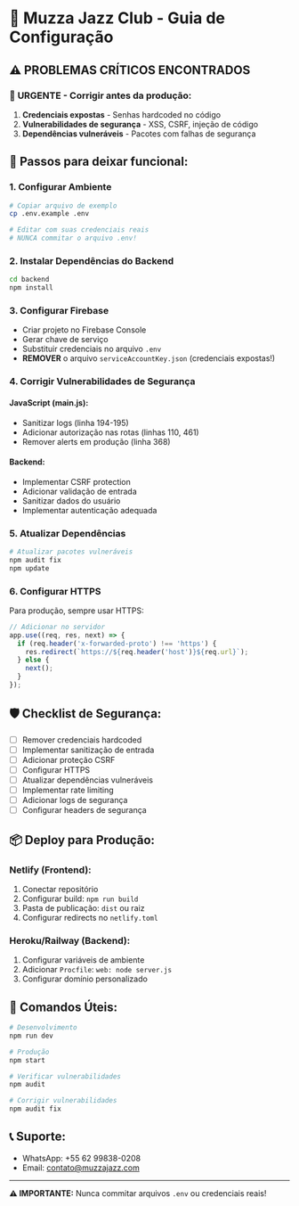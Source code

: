 # 🎷 Muzza Jazz Club - Guia de Configuração

## ⚠️ PROBLEMAS CRÍTICOS ENCONTRADOS

### 🔴 **URGENTE - Corrigir antes da produção:**

1. **Credenciais expostas** - Senhas hardcoded no código
2. **Vulnerabilidades de segurança** - XSS, CSRF, injeção de código
3. **Dependências vulneráveis** - Pacotes com falhas de segurança

## 🚀 **Passos para deixar funcional:**

### 1. **Configurar Ambiente**
```bash
# Copiar arquivo de exemplo
cp .env.example .env

# Editar com suas credenciais reais
# NUNCA commitar o arquivo .env!
```

### 2. **Instalar Dependências do Backend**
```bash
cd backend
npm install
```

### 3. **Configurar Firebase**
- Criar projeto no Firebase Console
- Gerar chave de serviço
- Substituir credenciais no arquivo `.env`
- **REMOVER** o arquivo `serviceAccountKey.json` (credenciais expostas!)

### 4. **Corrigir Vulnerabilidades de Segurança**

#### **JavaScript (main.js):**
- Sanitizar logs (linha 194-195)
- Adicionar autorização nas rotas (linhas 110, 461)
- Remover alerts em produção (linha 368)

#### **Backend:**
- Implementar CSRF protection
- Adicionar validação de entrada
- Sanitizar dados do usuário
- Implementar autenticação adequada

### 5. **Atualizar Dependências**
```bash
# Atualizar pacotes vulneráveis
npm audit fix
npm update
```

### 6. **Configurar HTTPS**
Para produção, sempre usar HTTPS:
```javascript
// Adicionar no servidor
app.use((req, res, next) => {
  if (req.header('x-forwarded-proto') !== 'https') {
    res.redirect(`https://${req.header('host')}${req.url}`);
  } else {
    next();
  }
});
```

## 🛡️ **Checklist de Segurança:**

- [ ] Remover credenciais hardcoded
- [ ] Implementar sanitização de entrada
- [ ] Adicionar proteção CSRF
- [ ] Configurar HTTPS
- [ ] Atualizar dependências vulneráveis
- [ ] Implementar rate limiting
- [ ] Adicionar logs de segurança
- [ ] Configurar headers de segurança

## 📦 **Deploy para Produção:**

### **Netlify (Frontend):**
1. Conectar repositório
2. Configurar build: `npm run build`
3. Pasta de publicação: `dist` ou raiz
4. Configurar redirects no `netlify.toml`

### **Heroku/Railway (Backend):**
1. Configurar variáveis de ambiente
2. Adicionar `Procfile`: `web: node server.js`
3. Configurar domínio personalizado

## 🔧 **Comandos Úteis:**

```bash
# Desenvolvimento
npm run dev

# Produção
npm start

# Verificar vulnerabilidades
npm audit

# Corrigir vulnerabilidades
npm audit fix
```

## 📞 **Suporte:**
- WhatsApp: +55 62 99838-0208
- Email: contato@muzzajazz.com

---
**⚠️ IMPORTANTE:** Nunca commitar arquivos `.env` ou credenciais reais!